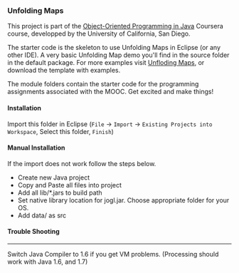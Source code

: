 ### Unfolding Maps

This project is part of the [Object-Oriented Programming in Java](https://www.coursera.org/learn/object-oriented-java/home/info) Coursera course, developped by the University of California, San Diego.

The starter code is the skeleton to use Unfolding Maps in Eclipse (or any other IDE). A very basic Unfolding Map demo you'll find in the source folder in the default package. 
For more examples visit [Unfloding Maps](http://unfoldingmaps.org), or download the template with examples.

The module folders contain the starter code for the programming assignments associated with the MOOC.
Get excited and make things!

#### Installation

Import this folder in Eclipse (`File` → `Import` → `Existing Projects into Workspace`, Select this folder, `Finish`)


#### Manual Installation

If the import does not work follow the steps below.

- Create new Java project
- Copy and Paste all files into project
- Add all lib/*.jars to build path
- Set native library location for jogl.jar. Choose appropriate folder for your OS.
- Add data/ as src


#### Trouble Shooting

----

Switch Java Compiler to 1.6 if you get VM problems. 
(Processing should work with Java 1.6, and 1.7)




